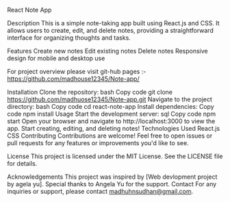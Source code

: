 React Note App

Description
This is a simple note-taking app built using React.js and CSS. It allows users to create, edit, and delete notes, providing a straightforward interface for organizing thoughts and tasks.

Features
Create new notes
Edit existing notes
Delete notes
Responsive design for mobile and desktop use

For project overview please visit git-hub pages :- https://github.com/madhouse12345/Note-app/

Installation
Clone the repository:
bash
Copy code
git clone https://github.com/madhuose12345/Note-app.git
Navigate to the project directory:
bash
Copy code
cd react-note-app
Install dependencies:
Copy code
npm install
Usage
Start the development server:
sql
Copy code
npm start
Open your browser and navigate to http://localhost:3000 to view the app.
Start creating, editing, and deleting notes!
Technologies Used
React.js
CSS
Contributing
Contributions are welcome! Feel free to open issues or pull requests for any features or improvements you'd like to see.

License
This project is licensed under the MIT License. See the LICENSE file for details.

Acknowledgements
This project was inspired by [Web devlopment project by agela yu].
Special thanks to Angela Yu for the support.
Contact
For any inquiries or support, please contact madhuhnsudhan@gmail.com.

